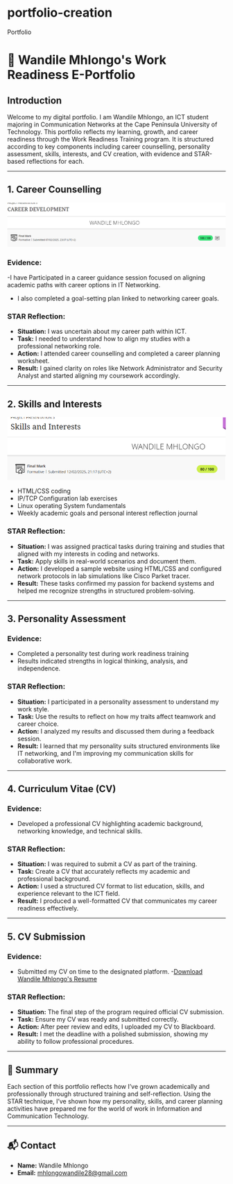 # portfolio-creation
Portfolio
# 💼 Wandile Mhlongo's Work Readiness E-Portfolio

##  Introduction
Welcome to my digital portfolio. I am Wandile Mhlongo, an ICT student majoring in Communication Networks at the Cape Peninsula University of Technology. This portfolio reflects my learning, growth, and career readiness through the Work Readiness Training program. It is structured according to key components including career counselling, personality assessment, skills, interests, and CV creation, with evidence and STAR-based reflections for each.

---

##  1. Career Counselling
![Preview](p1.png)

###  Evidence:
-I have Participated in a career guidance session focused on aligning academic paths with career options in IT Networking.
- I also completed a goal-setting plan linked to networking career goals.

###  STAR Reflection:
- **Situation:** I was uncertain about my career path within ICT.
- **Task:** I needed to understand how to align my studies with a professional networking role.
- **Action:** I attended career counselling and completed a career planning worksheet.
- **Result:** I gained clarity on roles like Network Administrator and Security Analyst and started aligning my coursework accordingly.

---

##  2. Skills and Interests
![p2](p2.png)

- HTML/CSS coding 
- IP/TCP Configuration lab exercises
- Linux operating System fundamentals
- Weekly academic goals and personal interest reflection journal

###  STAR Reflection:
- **Situation:** I was assigned practical tasks during training and studies that aligned with my interests in coding and networks.
- **Task:** Apply skills in real-world scenarios and document them.
- **Action:** I developed a sample website using HTML/CSS and configured network protocols in lab simulations like Cisco Parket tracer.
- **Result:** These tasks confirmed my passion for backend systems and helped me recognize strengths in structured problem-solving.

---

##  3. Personality Assessment

###  Evidence:
- Completed a personality test during work readiness training 
- Results indicated strengths in logical thinking, analysis, and independence.

###  STAR Reflection:
- **Situation:** I participated in a personality assessment to understand my work style.
- **Task:** Use the results to reflect on how my traits affect teamwork and career choice.
- **Action:** I analyzed my results and discussed them during a feedback session.
- **Result:** I learned that my personality suits structured environments like IT networking, and I'm improving my communication skills for collaborative work.

---

##  4. Curriculum Vitae (CV)

###  Evidence:
- Developed a professional CV highlighting academic background, networking knowledge, and technical skills.


### STAR Reflection:
- **Situation:** I was required to submit a CV as part of the training.
- **Task:** Create a CV that accurately reflects my academic and professional background.
- **Action:** I used a structured CV format to list education, skills, and experience relevant to the ICT field.
- **Result:** I produced a well-formatted CV that communicates my career readiness effectively.

---

##  5. CV Submission

###  Evidence:
- Submitted my CV on time to the designated platform.
-[Download Wandile Mhlongo's Resume](Wandile%20Mhlongo%20Resume%20updated.docx)

###  STAR Reflection:
- **Situation:** The final step of the program required official CV submission.
- **Task:** Ensure my CV was ready and submitted correctly.
- **Action:** After peer review and edits, I uploaded my CV to Blackboard.
- **Result:** I met the deadline with a polished submission, showing my ability to follow professional procedures.

---

## 📌 Summary
Each section of this portfolio reflects how I’ve grown academically and professionally through structured training and self-reflection. Using the STAR technique, I’ve shown how my personality, skills, and career planning activities have prepared me for the world of work in Information and Communication Technology.

---

## 📬 Contact
- **Name:** Wandile Mhlongo  
- **Email:** mhlongowandile28@gmail.com  
  
